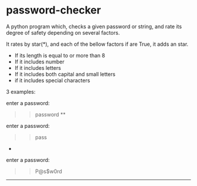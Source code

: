 # password-checker
A python program which, checks a given password or string, and rate its degree of safety depending on several factors.

It rates by star(*), and each of the bellow factors if are True, it adds an star.

- If its length is equal to or more than 8
- If it includes number
- If it includes letters
- If it includes both capital and small letters
- if it includes special characters

3 examples:

enter a password:
>>password
**

enter a password:
>>pass
*

enter a password:
>>P@s$w0rd
*****
